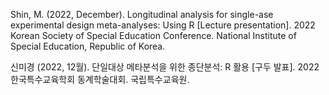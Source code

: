 Shin, M. (2022, December). Longitudinal analysis for single-ase experimental design meta-analyses: Using R [Lecture presentation]. 2022 Korean Society of Special Education Conference. National Institute of Special Education, Republic of Korea.

신미경 (2022, 12월). 단일대상 메타분석을 위한 종단분석: R 활용 [구두 발표]. 2022 한국특수교육학회 동계학술대회. 국립특수교육원.
